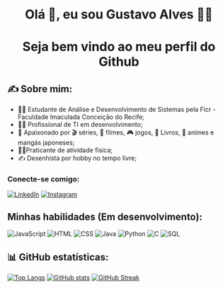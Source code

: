 <h1 align="center"> Olá 👋, eu sou Gustavo Alves 👨‍🦲 </h1>
<h1 align="center"> Seja bem vindo ao meu perfil do Github   </h1>

## ✍️ Sobre mim:
- 👨‍🎓 Estudante de Análise e Desenvolvimento de Sistemas pela Ficr - Faculdade Imaculada Conceição do Recife;
- 👨‍💻 Profissional de TI em desenvolvimento;
- 💙 Apaixonado por 🎬 séries, 🎥 filmes, 🎮 jogos, 📖 Livros,  🏯 animes e mangás japoneses;
- 💪🦵Praticante de atividade física;
- ✍️ Desenhista por hobby no tempo livre;

### Conecte-se comigo:
[![LinkedIn](https://img.shields.io/badge/LinkedIn-000?style=for-the-badge&logo=linkedin&logoColor=0E76A8)](https://linkedin.com/in/gustavo-desenvolvedor-de-software/)
[![Instagram](https://img.shields.io/badge/Instagram-000?style=for-the-badge&logo=instagram)](https://www.instagram.com/gustavo_al94/)


## Minhas habilidades (Em desenvolvimento):
![JavaScript](https://img.shields.io/badge/JavaScript-000?style=for-the-badge&logo=javascript)
![HTML](https://img.shields.io/badge/html-000?style=for-the-badge&logo=html5)
![CSS](https://img.shields.io/badge/css-000?style=for-the-badge&logo=css3)
![Java](https://img.shields.io/badge/java-000?style=for-the-badge&logo=java)
![Python](https://img.shields.io/badge/Python-000?style=for-the-badge&logo=python)
![C](https://img.shields.io/badge/C-000?style=for-the-badge&logo=c)
![SQL](https://img.shields.io/badge/sql-000?style=for-the-badge&logo=sql)

## 📊 GitHub estatísticas:
[![Top Langs](https://github-readme-stats.vercel.app/api/top-langs/?username=Gustsilv&theme=tokyonight&bg_color=1a1b27&border_color=fffshow_icons=true&icon_color=bf91f3&title_color=70a5fd&text_color=38bdae)](https://github.com/Gustsilv/github-readme-stats)
[![GitHub stats](https://github-readme-stats.vercel.app/api?username=Gustsilv&theme=tokyonight&bg_color=1a1b27&border_color=fffshow_icons=true&icon_color=bf91f3&title_color=70a5fd&text_color=38bdae)](https://github.com/Gustsilv/github-readme-stats)
[![GitHub Streak](https://streak-stats.demolab.com?user=Gustsilv&theme=tokyonight&locale=pt_BR)](https://git.io/streak-stats)

